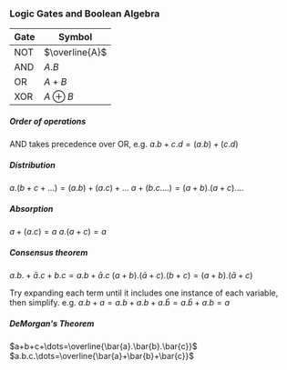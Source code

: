 ### Logic Gates and Boolean Algebra

| Gate | Symbol         |
| ---- | -------------- |
| NOT  | $\overline{A}$ |
| AND  | $A.B$          |
| OR   | $A+B$          |
| XOR  | $A\oplus B$    |
##### Order of operations
AND takes precedence over OR, e.g.
$a.b+c.d = (a.b)+(c.d)$

##### Distribution
$a.(b+c+\dots)=(a.b)+(a.c)+\dots$
$a+(b.c. \dots)=(a+b).(a+c). \dots$
##### Absorption
$a+(a.c)=a$
$a.(a+c)=a$

##### Consensus theorem
$a.b. +\bar{a}.c + b.c =a.b +\bar{a}.c$
$(a+b).(\bar{a}+c).(b+c)=(a+b).(\bar{a}+c)$

Try expanding each term until it includes one instance of each variable, then simplify.
e.g. $a.b+a = a.b + a.b + a.\bar{b} = a.\bar{b}+a.b=a$

##### DeMorgan's Theorem
$a+b+c+\dots=\overline{\bar{a}.\bar{b}.\bar{c}}$
$a.b.c.\dots=\overline{\bar{a}+\bar{b}+\bar{c}}$
